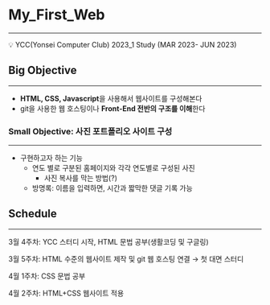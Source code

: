 
# My_First_Web
 ---
<aside>
💡 YCC(Yonsei Computer Club) 2023_1 Study (MAR 2023- JUN 2023)
</aside>

## Big Objective
---
- **HTML, CSS, Javascript**을 사용해서 웹사이트를 구성해본다
- git을 사용한 웹 호스팅이나 **Front-End 전반의 구조를 이해**한다

### Small Objective: 사진 포트폴리오 사이트 구성
---
- 구현하고자 하는 기능
    - 연도 별로 구분된 홈페이지와 각각 연도별로 구성된 사진
        - 사진 복사를 막는 방법(?)
    - 방명록: 이름을 입력하면, 시간과 짧막한 댓글 기록 가능

## Schedule
---
3월 4주차: YCC 스터디 시작, HTML 문법 공부(생활코딩 및 구글링)

3월 5주차: HTML 수준의 웹사이트 제작 및  git 웹 호스팅 연결 → 첫 대면 스터디

4월 1주차: CSS 문법 공부

4월 2주차: HTML+CSS 웹사이트 적용

